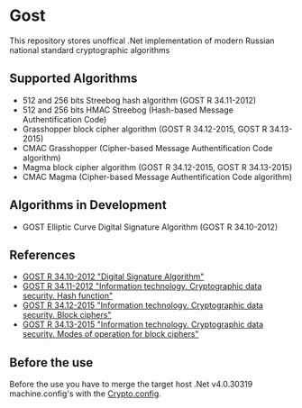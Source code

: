 # Gost

This repository stores unoffical .Net implementation of modern Russian national standard cryptographic algorithms


## Supported Algorithms

* 512 and 256 bits Streebog hash algorithm (GOST R 34.11-2012)
* 512 and 256 bits HMAC Streebog (Hash-based Message Authentification Code)
* Grasshopper block cipher algorithm (GOST R 34.12-2015, GOST R 34.13-2015)
* CMAC Grasshopper (Cipher-based Message Authentification Code algorithm)
* Magma block cipher algorithm (GOST R 34.12-2015, GOST R 34.13-2015)
* CMAC Magma (Cipher-based Message Authentification Code algorithm)


## Algorithms in Development

* GOST Elliptic Curve Digital Signature Algorithm (GOST R 34.10-2012)


## References

* [GOST R 34.10-2012 "Digital Signature Algorithm"](https://tools.ietf.org/html/rfc7091)
* [GOST R 34.11-2012 "Information technology. Cryptographic data security. Hash function"](http://tc26.ru/en/standard/gost/GOST_R_34_11-2012_eng.pdf)
* [GOST R 34.12-2015 "Information technology. Cryptographic data security. Block ciphers"](http://tc26.ru/en/standard/gost/GOST_R_34_12_2015_ENG.pdf)
* [GOST R 34.13-2015 "Information technology. Cryptographic data security. Modes of operation for block ciphers"](http://tc26.ru/en/standard/gost/GOST_R_34_13_2015_ENG.pdf)


## Before the use

Before the use you have to merge the target host .Net v4.0.30319 machine.config's with the [Crypto.config](./tools/Crypto.config).

